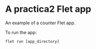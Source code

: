 # A practica2 Flet app

An example of a counter Flet app.

To run the app:

```
flet run [app_directory]
```